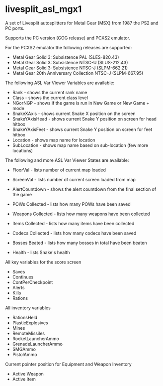 # livesplit_asl_mgx1
A set of Livesplit autosplitters for Metal Gear (MSX) from 1987 the PS2 and PC ports.

Supports the PC version (GOG release) and PCXS2 emulator.

For the PCXS2 emulator the following releases are supported:
- Metal Gear Solid 3: Subsistence PAL (SLES-820.43)
- Metal Gear Solid 3: Subsistence NTSC-U (SLUS-212.43)
- Metal Gear Solid 3: Subsistence NTSC-J (SLPM-662.21)
- Metal Gear 20th Anniversary Collection NTSC-J (SLPM-667.95)

The following ASL Var Viewer Variables are available:
- Rank              - shows the current rank name
- Class             - shows the current class level
- NGorNGP           - shows if the game is run in New Game or New Game + mode
- SnakeXAxis        - shows current Snake X position on the screen
- SnakeYAxisHead    - shows current Snake Y position on screen for head hitbox
- SnakeYAxisFeet    - shows current Snake Y position on screen for feet hitbox
- Location          - shows map name for location
- SubLocation       - shows map name based on sub-location (few more locations)

The following and more ASL Var Viewer States are available:
- FloorVal          - lists number of current map loaded
- ScreenVal         - lists number of current screen loaded from map
- AlertCountdown    - shows the alert countdown from the final section of the game

- POWs Collected     - lists how many POWs have been saved
- Weapons Collected  - lists how many weapons have been collected
- Items Collected    - lists how many items have been collected
- Codecs Collected   - lists how many codecs have been saved
- Bosses Beated      - lists how many bosses in total have been beaten
- Health             - lists Snake's health

All key variables for the score screen
- Saves
- Continues
- ContPerCheckpoint
- Alerts
- Kills
- Rations

All inventory variables
- RationsHeld
- PlasticExplosives
- Mines
- RemoteMissiles
- RocketLauncherAmmo
- GrenadeLauncherAmmo
- SMGAmmo
- PistolAmmo

Current pointer position for Equipment and Weapon Inventory
- Active Weapon
- Active Item
